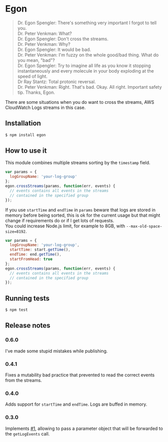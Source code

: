 # Egon

> Dr. Egon Spengler: There's something very important I forgot to tell you.<br />
Dr. Peter Venkman: What?<br />
Dr. Egon Spengler: Don't cross the streams.<br />
Dr. Peter Venkman: Why?<br />
Dr. Egon Spengler: It would be bad.<br />
Dr. Peter Venkman: I'm fuzzy on the whole good/bad thing. What do you mean, "bad"?<br />
Dr. Egon Spengler: Try to imagine all life as you know it stopping instantaneously and every molecule in your body exploding at the speed of light.<br />
Dr Ray Stantz: Total protonic reversal.<br />
Dr. Peter Venkman: Right. That's bad. Okay. All right. Important safety tip. Thanks, Egon.<br />

There are some situations when you do want to cross the streams, AWS CloudWatch Logs streams in this case.

## Installation

```bash
$ npm install egon
```

## How to use it

This module combines multiple streams sorting by the `timestamp` field.

```javascript
var params = {
  logGroupName: 'your-log-group'
};
egon.crossStreams(params, function(err, events) {
  // events contains all events in the streams
  // contained in the specified group
});
```

If you use `startTime` and `endTime` in `params` beware that logs are stored in memory before being sorted, this is ok for the current usage but that might change if requirements do or if I get lots of requests.<br />
You could increase Node.js limit, for example to 8GB, with `--max-old-space-size=8192`.

```javascript
var params = {
  logGroupName: 'your-log-group',
  startTime: start.getTime(),
  endTime: end.getTime(),
  startFromHead: true
};
egon.crossStreams(params, function(err, events) {
  // events contains all events in the streams
  // contained in the specified group
});
```

## Running tests

```bash
$ npm test
```

## Release notes

### 0.6.0

I've made some stupid mistakes while publishing.

### 0.4.1

Fixes a mutability bad practice that prevented to read the correct events from the streams.

### 0.4.0

Adds support for `startTime` and `endTime`. Logs are buffed in memory.

### 0.3.0

Implements [#1](https://github.com/lazywithclass/egon/issues/1), allowing to pass a parameter object that will be forwarded to the `getLogEvents` call.
